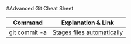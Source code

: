 #Advanced Git Cheat Sheet

| Command | Explanation & Link |
| ------- | ------------------ |
| git commit -a | [Stages files automatically](https://git-scm.com/docs/git-commit#Documentation/git-commit.txt---all) |
	


